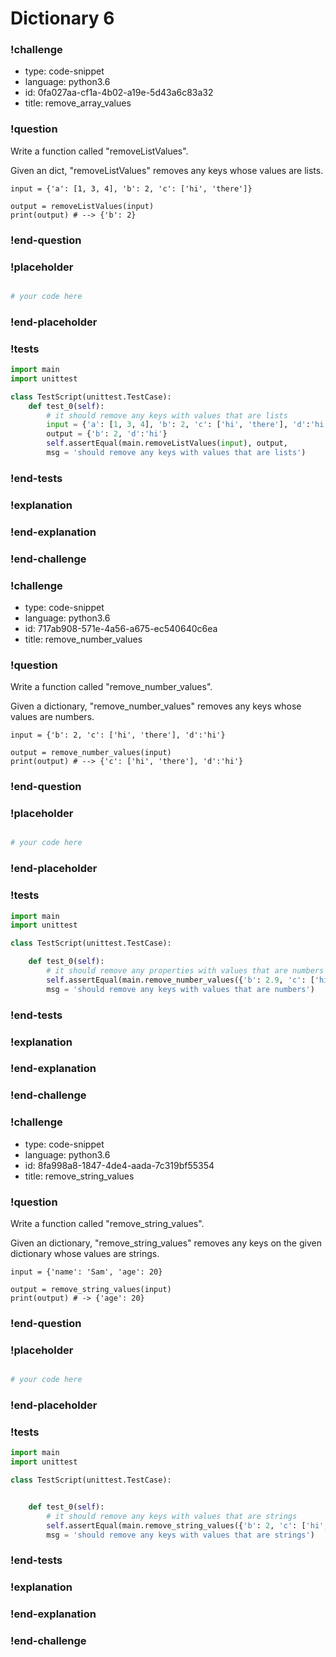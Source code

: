 # Dictionary 6

### !challenge

* type: code-snippet
* language: python3.6
* id: 0fa027aa-cf1a-4b02-a19e-5d43a6c83a32
* title: remove_array_values

### !question

Write a function called "removeListValues".

Given an dict, "removeListValues" removes any keys whose values are lists.

```
input = {'a': [1, 3, 4], 'b': 2, 'c': ['hi', 'there']}

output = removeListValues(input)
print(output) # --> {'b': 2}
```

### !end-question

### !placeholder

```python

# your code here

```

### !end-placeholder

### !tests

```python
import main
import unittest

class TestScript(unittest.TestCase):
    def test_0(self):
        # it should remove any keys with values that are lists
        input = {'a': [1, 3, 4], 'b': 2, 'c': ['hi', 'there'], 'd':'hi'}
        output = {'b': 2, 'd':'hi'}
        self.assertEqual(main.removeListValues(input), output,
        msg = 'should remove any keys with values that are lists')


```

### !end-tests

### !explanation

### !end-explanation

### !end-challenge

### !challenge

* type: code-snippet
* language: python3.6
* id: 717ab908-571e-4a56-a675-ec540640c6ea
* title: remove_number_values

### !question

Write a function called "remove_number_values".

Given a dictionary, "remove_number_values" removes any keys whose values are numbers.

```
input = {'b': 2, 'c': ['hi', 'there'], 'd':'hi'}

output = remove_number_values(input)
print(output) # --> {'c': ['hi', 'there'], 'd':'hi'}
```

### !end-question

### !placeholder

```python

# your code here


```

### !end-placeholder

### !tests

```python
import main
import unittest

class TestScript(unittest.TestCase):

    def test_0(self):
        # it should remove any properties with values that are numbers
        self.assertEqual(main.remove_number_values({'b': 2.9, 'c': ['hi', 'there'], 'd':4}), {'c': ['hi', 'there']},
        msg = 'should remove any keys with values that are numbers')

```

### !end-tests

### !explanation

### !end-explanation

### !end-challenge

### !challenge

* type: code-snippet
* language: python3.6
* id: 8fa998a8-1847-4de4-aada-7c319bf55354
* title: remove_string_values

### !question

Write a function called "remove_string_values".

Given an dictionary, "remove_string_values" removes any keys on the given dictionary whose values are strings.

```
input = {'name': 'Sam', 'age': 20}

output = remove_string_values(input)
print(output) # -> {'age': 20}
```

### !end-question

### !placeholder

```python

# your code here

```

### !end-placeholder

### !tests

```python
import main
import unittest

class TestScript(unittest.TestCase):


    def test_0(self):
        # it should remove any keys with values that are strings
        self.assertEqual(main.remove_string_values({'b': 2, 'c': ['hi', 'there'], 'd':'4'}), {'b': 2, 'c': ['hi', 'there']},
        msg = 'should remove any keys with values that are strings')

```

### !end-tests

### !explanation

### !end-explanation

### !end-challenge
